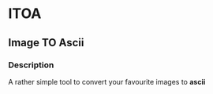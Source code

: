 # ITOA

## Image TO Ascii

### Description

A rather simple tool to convert your favourite images to **ascii**


